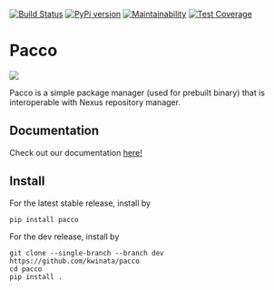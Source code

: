 [![Build Status](https://travis-ci.org/kwinata/pacco.svg?branch=release)](https://travis-ci.org/kwinata/pacco)
[![PyPi version](https://pypip.in/v/pacco/badge.png)](https://pypi.org/project/pacco/)
[![Maintainability](https://api.codeclimate.com/v1/badges/25d9932adf5b9cb51bbe/maintainability)](https://codeclimate.com/github/kwinata/pacco/maintainability)
[![Test Coverage](https://api.codeclimate.com/v1/badges/25d9932adf5b9cb51bbe/test_coverage)](https://codeclimate.com/github/kwinata/pacco/test_coverage)

# Pacco
![](docs/source/_images/pacco.png)

Pacco is a simple package manager (used for prebuilt binary) that is interoperable with Nexus repository manager.

## Documentation

Check out our documentation [here!](https://kwinata.github.io/pacco)

## Install
For the latest stable release, install by
```
pip install pacco
```
For the dev release, install by
```
git clone --single-branch --branch dev https://github.com/kwinata/pacco
cd pacco
pip install .
```

